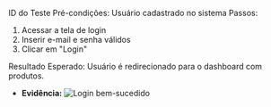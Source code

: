 ID do Teste
Pré-condições:	Usuário cadastrado no sistema
Passos:
1. Acessar a tela de login
2. Inserir e-mail e senha válidos
3. Clicar em "Login"

Resultado Esperado: Usuário é redirecionado para o dashboard com produtos.

- **Evidência:**
  ![Login bem-sucedido](https://github.com/ppteixeira-qa/manual-tests/blob/main/evidencias/login-ok.png)
